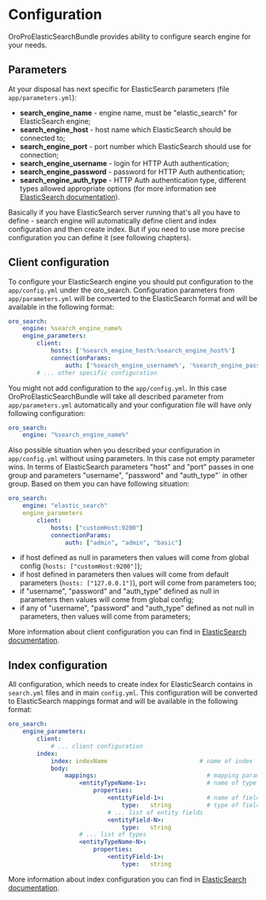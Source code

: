 Configuration
=============

OroProElasticSearchBundle provides ability to configure search engine for your needs.

Parameters
----------

At your disposal has next specific for ElasticSearch parameters (file `app/parameters.yml`):
* **search_engine_name** - engine name, must be "elastic_search" for ElasticSearch engine;
* **search_engine_host** - host name which ElasticSearch should be connected to;
* **search_engine_port** - port number which ElasticSearch should use for connection;
* **search_engine_username** - login for HTTP Auth authentication;
* **search_engine_password** - password for HTTP Auth authentication;
* **search_engine_auth_type** - HTTP Auth authentication type, different types allowed appropriate options
(for more information see [ElasticSearch documentation](http://www.elasticsearch.org/guide/en/elasticsearch/client/php-api/current/_configuration.html#_example_configuring_http_basic_auth)).

Basically if you have ElasticSearch server running that's all you have to define - search engine will automatically
define client and index configuration and then create index. But if you need to use more precise configuration
you can define it (see following chapters).


Client configuration
--------------------

To configure your ElasticSearch engine you should put configuration to the `app/config.yml` under the oro_search.
Configuration parameters from `app/parameters.yml` will be converted to the ElasticSearch format
and will be available in the following format:

```yml
oro_search:
    engine: %search_engine_name%
    engine_parameters:
        client:
            hosts: ['%search_engine_host%:%search_engine_host%']
            connectionParams:
                auth: ['%search_engine_username%', '%search_engine_password%', '%search_engine_auth_type%']
        # ... other specific configuration
```

You might not add configuration to the `app/config.yml`. In this case OroProElasticSearchBundle
will take all described parameter from `app/parameters.yml` automatically and your configuration file
will have only following configuration:

```yml
oro_search:
    engine: "%search_engine_name%"
```

Also possible situation when you described your configuration in `app/config.yml` without using parameters.
In this case not empty parameter wins. In terms of ElasticSearch parameters
"host" and "port" passes in one group and parameters "username", "password" and "auth_type"` in other group.
Based on them you can have following situation:

```yml
oro_search:
    engine: "elastic_search"
    engine_parameters
        client:
            hosts: ["customHost:9200"]
            connectionParams:
                auth: ["admin", "admin", "basic"]
```

 * if host defined as null in parameters then values will come from global config (`hosts: ["customHost:9200"]`);
 * if host defined in parameters then values will come from default parameters (`hosts: ["127.0.0.1"]`),
 port will come from parameters too;
 * if "username", "password" and "auth_type" defined as null in parameters then values will come from global config;
 * if any of "username", "password" and "auth_type" defined as not null in parameters, then values will
 come from parameters;

More information about client configuration you can find in
[ElasticSearch documentation](http://www.elasticsearch.org/guide/en/elasticsearch/client/php-api/current/_configuration.html).


Index configuration
-------------------

All configuration, which needs to create index for ElasticSearch contains in `search.yml` files and in main `config.yml`.
This configuration will be converted to ElasticSearch mappings format and will be available in the following format:

```yml
oro_search:
    engine_parameters:
        client:
            # ... client configuration
        index:
            index: indexName                          # name of index
            body:
                mappings:                               # mapping parameters
                    <entityTypeName-1>:                 # name of type
                        properties:
                            <entityField-1>:            # name of field
                                type:   string          # type of field
                            # ... list of entity fields
                            <entityField-N>:
                                type:   string
                    # ... list of types
                    <entityTypeName-N>:
                        properties:
                            <entityField-1>:
                                type:   string
```

More information about index configuration you can find in
[ElasticSearch documentation](http://www.elasticsearch.org/guide/en/elasticsearch/client/php-api/current/_index_operations.html).
